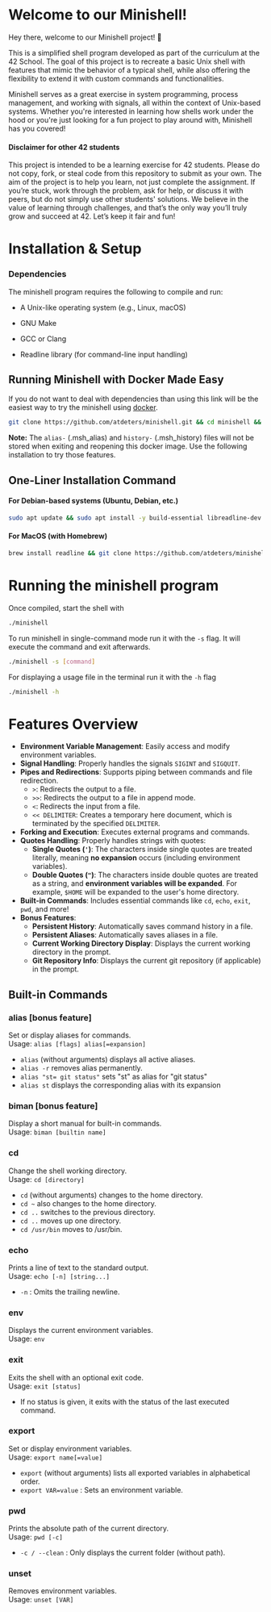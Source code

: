 # Welcome to our Minishell!
Hey there, welcome to our Minishell project! 🎉

This is a simplified shell program developed as part of the curriculum at the 42 School. The goal of this project is to recreate a basic Unix shell with features that mimic the behavior of a typical shell, while also offering the flexibility to extend it with custom commands and functionalities.

Minishell serves as a great exercise in system programming, process management, and working with signals, all within the context of Unix-based systems. Whether you're interested in learning how shells work under the hood or you're just looking for a fun project to play around with, Minishell has you covered!

#### Disclaimer for other 42 students
This project is intended to be a learning exercise for 42 students. Please do not copy, fork, or steal code from this repository to submit as your own. The aim of the project is to help you learn, not just complete the assignment. If you’re stuck, work through the problem, ask for help, or discuss it with peers, but do not simply use other students' solutions. We believe in the value of learning through challenges, and that’s the only way you’ll truly grow and succeed at 42. Let’s keep it fair and fun!

# Installation & Setup
### Dependencies

The minishell program requires the following to compile and run:

- A Unix-like operating system (e.g., Linux, macOS)

- GNU Make

- GCC or Clang

- Readline library (for command-line input handling)

## Running Minishell with Docker Made Easy
If you do not want to deal with dependencies than using this link will be the easiest way to try
the minishell using [docker](https://docs.docker.com/engine/install/).
```sh
git clone https://github.com/atdeters/minishell.git && cd minishell && docker build -t msh . && docker run -it msh
```
**Note:**
The `alias-` (.msh_alias) and `history-` (.msh_history) files will not be stored when exiting and reopening this docker image. 
Use the following installation to try those features.

## One-Liner Installation Command
#### For Debian-based systems (Ubuntu, Debian, etc.)

```sh
sudo apt update && sudo apt install -y build-essential libreadline-dev && git clone https://github.com/atdeters/minishell.git && cd minishell && make
```
#### For MacOS (with Homebrew)
```sh
brew install readline && git clone https://github.com/atdeters/minishell.git && cd minishell && make
```

# Running the minishell program
Once compiled, start the shell with
```sh
./minishell
```
To run minishell in single-command mode run it with the `-s` flag.
It will execute the command and exit afterwards.
```sh
./minishell -s [command]
```
For displaying a usage file in the terminal run it with the `-h` flag
```sh
./minishell -h
```


# Features Overview
- **Environment Variable Management**: Easily access and modify environment variables.
- **Signal Handling**: Properly handles the signals `SIGINT` and `SIGQUIT`.
- **Pipes and Redirections**: Supports piping between commands and file redirection.
  - `>`: Redirects the output to a file.
  - `>>`: Redirects the output to a file in append mode.
  - `<`: Redirects the input from a file.
  - `<< DELIMITER`: Creates a temporary here document, which is terminated by the specified `DELIMITER`.
- **Forking and Execution**: Executes external programs and commands.
- **Quotes Handling**: Properly handles strings with quotes:
  - **Single Quotes (`'`)**: The characters inside single quotes are treated literally, meaning **no expansion** occurs (including environment variables).
  - **Double Quotes (`"`)**: The characters inside double quotes are treated as a string, and **environment variables will be expanded**. For example, `$HOME` will be expanded to the user's home directory.
- **Built-in Commands**: Includes essential commands like `cd`, `echo`, `exit`, `pwd`, and more!
- **Bonus Features**:
  - **Persistent History**: Automatically saves command history in a file.
  - **Persistent Aliases**: Automatically saves aliases in a file.
  - **Current Working Directory Display**: Displays the current working directory in the prompt.
  - **Git Repository Info**: Displays the current git repository (if applicable) in the prompt.


## Built-in Commands
### alias [bonus feature]
Set or display aliases for commands.  
Usage: `alias [flags] alias[=expansion]`
-	`alias` (without arguments) displays all active aliases.
-	`alias -r` removes alias permanently.
-	`alias "st= git status"` sets "st" as alias for "git status"
-	`alias st` displays the corresponding alias with its expansion

### biman [bonus feature]
Display a short manual for built-in commands.  
Usage: `biman [builtin name]`

### cd
Change the shell working directory.  
Usage: `cd [directory]`
-   `cd` (without arguments) changes to the home directory.
-	`cd ~` also changes to the home directory.
-   `cd ..` switches to the previous directory.
-	`cd ..` moves up one directory.
-	`cd /usr/bin`  moves to /usr/bin.

### echo
Prints a line of text to the standard output.   
Usage: `echo [-n] [string...]`
-   `-n` : Omits the trailing newline.

### env
Displays the current environment variables.  
Usage: `env`

### exit
Exits the shell with an optional exit code.  
Usage: `exit [status]`
-   If no status is given, it exits with the status of the last executed command.

### export
Set or display environment variables.  
Usage: `export name[=value]`
-   `export` (without arguments) lists all exported variables in alphabetical order.
-   `export VAR=value` : Sets an environment variable.

### pwd
Prints the absolute path of the current directory.  
Usage: `pwd [-c]`
-   `-c / --clean` : Only displays the current folder (without path).

### unset
Removes environment variables.  
Usage: `unset [VAR]`
